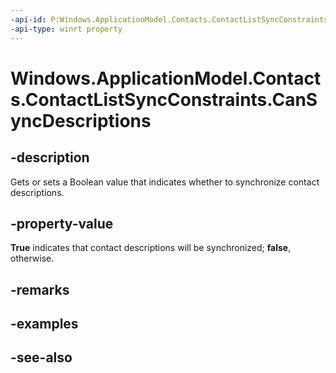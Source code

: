 ----api-id: P:Windows.ApplicationModel.Contacts.ContactListSyncConstraints.CanSyncDescriptions
-api-type: winrt property
---<!-- Property syntaxpublic bool CanSyncDescriptions { get;  set; }--># Windows.ApplicationModel.Contacts.ContactListSyncConstraints.CanSyncDescriptions## -descriptionGets or sets a Boolean value that indicates whether to synchronize contact descriptions.## -property-value**True** indicates that contact descriptions will be synchronized; **false**, otherwise.## -remarks## -examples## -see-also